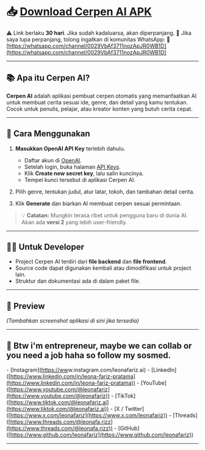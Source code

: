 # 📥 [Download Cerpen AI APK](https://drive.google.com/uc?export=download&id=LINK_GOOGLE_DRIVE)

⚠️ Link berlaku **30 hari**. Jika sudah kadaluarsa, akan diperpanjang.
💬 Jika saya lupa perpanjang, tolong ingatkan di komunitas WhatsApp:
🔗 [https://whatsapp.com/channel/0029VbAf3711nozApJR0WB1D](https://whatsapp.com/channel/0029VbAf3711nozApJR0WB1D)

---

## 📚 Apa itu Cerpen AI?

**Cerpen AI** adalah aplikasi pembuat cerpen otomatis yang memanfaatkan AI untuk membuat cerita sesuai ide, genre, dan detail yang kamu tentukan. Cocok untuk penulis, pelajar, atau kreator konten yang butuh cerita cepat.

---

## 🚀 Cara Menggunakan

1. **Masukkan OpenAI API Key** terlebih dahulu.

   * Daftar akun di [OpenAI](https://platform.openai.com/signup).
   * Setelah login, buka halaman [API Keys](https://platform.openai.com/api-keys).
   * Klik **Create new secret key**, lalu salin kuncinya.
   * Tempel kunci tersebut di aplikasi Cerpen AI.

2. Pilih genre, tentukan judul, atur latar, tokoh, dan tambahan detail cerita.

3. Klik **Generate** dan biarkan AI membuat cerpen sesuai permintaan.

> 💡 **Catatan:** Mungkin terasa ribet untuk pengguna baru di dunia AI. Akan ada **versi 2** yang lebih user-friendly.

---

## 👨‍💻 Untuk Developer

* Project Cerpen AI terdiri dari **file backend** dan **file frontend**.
* Source code dapat digunakan kembali atau dimodifikasi untuk project lain.
* Struktur dan dokumentasi ada di dalam paket file.

---

## 📸 Preview

*(Tambahkan screenshot aplikasi di sini jika tersedia)*

---

## 🙌 Btw i'm entrepreneur, maybe we can collab or you need a job haha so follow my sosmed.

\- \[Instagram]\([https://ww](https://www.linkedin.com/in/leona-fariz-pratama)w\.instagram.com/leonafariz.ai)
\- \[LinkedIn]\([https://www.linkedin.com/in/leona-fariz-pratama](https://www.linkedin.com/in/leona-fariz-pratama))
\- \[YouTube]\([https://www.youtube.com/@leonafariz](https://www.youtube.com/@leonafariz))
\- \[TikTok]\([https://www.tiktok.com/@leonafariz.ai](https://www.tiktok.com/@leonafariz.ai))
\- \[X / Twitter]\([https://www.x.com/leonafariz](https://www.x.com/leonafariz))
\- \[Threads]\([https://www.threads.com/@leonafa.rizz](https://www.threads.com/@leonafa.rizz))
\- \[GitHub]\([https://www.github.com/leonafariz](https://www.github.com/leonafariz))

---
